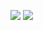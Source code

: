 ![](https://github.com/jackkii/python_try/blob/master/%E5%8A%A8%E6%80%81%E8%A7%84%E5%88%92/picture/%E4%BB%BB%E5%8A%A1%E5%88%86%E9%85%8D%E9%97%AE%E9%A2%98.PNG)
![](https://github.com/jackkii/python_try/blob/master/%E5%8A%A8%E6%80%81%E8%A7%84%E5%88%92/picture/%E4%BB%BB%E5%8A%A1%E5%88%86%E9%85%8D%E9%97%AE%E9%A2%9801.PNG)
